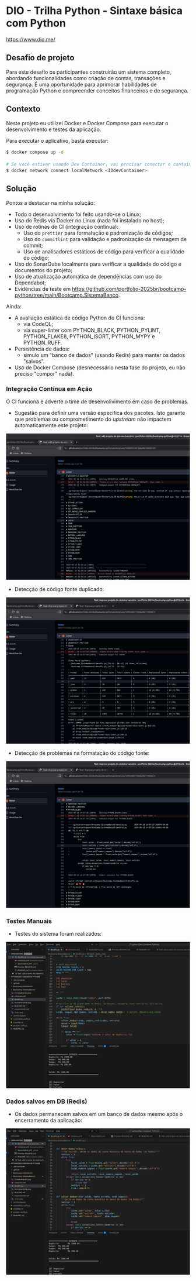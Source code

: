 # DIO - Trilha Python - Sintaxe básica com Python

<https://www.dio.me/>

## Desafio de projeto

Para este desafio os participantes construirão um sistema completo, abordando funcionalidades como criação de contas,
transações e segurança. É uma oportunidade para aprimorar habilidades de programação Python e compreender conceitos
financeiros e de segurança.

## Contexto

Neste projeto eu utilizei Docker e Docker Compose para executar o desenvolvimento e testes da aplicação.

Para executar o aplicativo, basta executar:

```sh
$ docker compose up -d

# Se você estiver usando Dev Container, vai precisar conectar o container de desenvolvimento à rede usada pelo Redis.
$ docker network connect localNetwork <IDdevContainer>

```

## Solução

Pontos a destacar na minha solução:

- Todo o desenvolvimento foi feito usando-se o Linux;
- Uso do Redis via Docker no Linux (nada foi instalado no host);
- Uso de rotinas de CI (integração contínua):
  - Uso do `prettier` para formatação e padronização de códigos;
  - Uso do `commitlint` para validação e padronização da mensagem de commit;
  - Uso de analisadores estáticos de código para verificar a qualidade do código;
- Uso do SonarQube localmente para verificar a qualidade do código e documentos do projeto;
- Uso de atualização automática de dependências com uso do Dependabot;
- Evidências de teste em <https://github.com/portfolio-2025br/bootcamp-python/tree/main/Bootcamp.SistemaBanco>.

Ainda:

- A avaliação estática de código Python do CI funciona:
  - via CodeQL;
  - via super-linter com PYTHON_BLACK, PYTHON_PYLINT, PYTHON_FLAKE8, PYTHON_ISORT, PYTHON_MYPY e PYTHON_RUFF.
- Persistência de dados:
  - simulo um "banco de dados" (usando Redis) para manter os dados "salvos".
- Uso de Docker Compose (desnecessário nesta fase do projeto, eu não preciso "compor" nada).

### Integração Contínua em Ação

O CI funciona e adverte o time de desenvolivimento em caso de problemas.

- Sugestão para definir uma versão específica dos pacotes. Isto garante que problemas ou comprometimento do _upstream_
  não impactem automaticamente este projeto:

![CI](CI-trabalhando.png)

- Detecção de código fonte duplicado:

![Duplicidade](Codigo-duplicado.png)

- Detecção de problemas na formatação do código fonte:

![Formatar](Formatar-codigo.png)

### Testes Manuais

- Testes do sistema foram realizados:

![Testado](Teste.png)

### Dados salvos em DB (Redis)

- Os dados permanecem salvos em um banco de dados mesmo após o encerramento da aplicação:

![Dados salvos em DB](PersistenciaDB.png)
